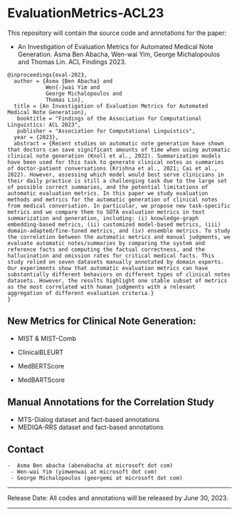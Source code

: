 # EvaluationMetrics-ACL23

This repository will contain the source code and annotations for the paper: 
- An Investigation of Evaluation Metrics for Automated Medical Note Generation. Asma Ben Abacha, Wen-wai Yim, George Michalopoulos and Thomas Lin. ACL Findings 2023. 

```
@inproceedings{eval-2023,
  author = {Asma {Ben Abacha} and 
            Wen{-}wai Yim and
            George Michalopoulos and
            Thomas Lin},
  title = {An Investigation of Evaluation Metrics for Automated Medical Note Generation},
   booktitle = "Findings of the Association for Computational Linguistics: ACL 2023",
   publisher = "Association for Computational Linguistics",
  year = {2023},
  abstract = {Recent studies on automatic note generation have shown that doctors can save significant amounts of time when using automatic clinical note generation (Knoll et al., 2022). Summarization models have been used for this task to generate clinical notes as summaries of doctor-patient conversations (Krishna et al., 2021; Cai et al., 2022). However, assessing which model would best serve clinicians in their daily practice is still a challenging task due to the large set of possible correct summaries, and the potential limitations of automatic evaluation metrics. In this paper we study evaluation methods and metrics for the automatic generation of clinical notes from medical conversation. In particular, we propose new task-specific metrics and we compare them to SOTA evaluation metrics in text summarization and generation, including: (i) knowledge-graph embedding-based metrics, (ii) customized model-based metrics, (iii) domain-adapted/fine-tuned metrics, and (iv) ensemble metrics. To study the correlation between the automatic metrics and manual judgments, we evaluate automatic notes/summaries by comparing the system and reference facts and computing the factual correctness, and the hallucination and omission rates for critical medical facts. This study relied on seven datasets manually annotated by domain experts. Our experiments show that automatic evaluation metrics can have substantially different behaviors on different types of clinical notes datasets. However, the results highlight one stable subset of metrics as the most correlated with human judgments with a relevant aggregation of different evaluation criteria.}
}
```
## New Metrics for Clinical Note Generation: 

- MIST & MIST-Comb

- ClinicalBLEURT

- MedBERTScore

- MedBARTScore

## Manual Annotations for the Correlation Study

- MTS-Dialog dataset and fact-based annotations
- MEDIQA-RRS dataset and fact-based annotations

## Contact

    -  Asma Ben abacha (abenabacha at microsoft dot com)
     - Wen-wai Yim (yimwenwai at microsoft dot com)
     - George Michalopoulos (georgemi at microsoft dot com)

----

Release Date: All codes and annotations will be released by June 30, 2023. 

----
